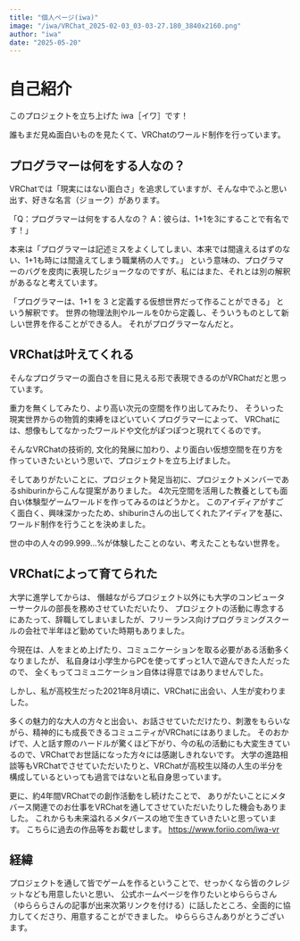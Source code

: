 ```yaml
---
title: "個人ページ(iwa)"
image: "/iwa/VRChat_2025-02-03_03-03-27.180_3840x2160.png"
author: "iwa"
date: "2025-05-20"
---
```


# 自己紹介

このプロジェクトを立ち上げた iwa［イワ］です！

誰もまだ見ぬ面白いものを見たくて、VRChatのワールド制作を行っています。


## プログラマーは何をする人なの？
VRChatでは「現実にはない面白さ」を追求していますが、そんな中でふと思い出す、好きな名言（ジョーク）があります。

「Q：プログラマーは何をする人なの？
A：彼らは、1+1を3にすることで有名です！」

本来は「プログラマーは記述ミスをよくしてしまい、本来では間違えるはずのない、1+1も時には間違えてしまう職業柄の人です。」
という意味の、プログラマーのバグを皮肉に表現したジョークなのですが、私にはまた、それとは別の解釈があるなと考えています。

「プログラマーは、1+1 を 3 と定義する仮想世界だって作ることができる」
という解釈です。
世界の物理法則やルールを0から定義し、そういうものとして新しい世界を作ることができる人。
それがプログラマーなんだと。


## VRChatは叶えてくれる
そんなプログラマーの面白さを目に見える形で表現できるのがVRChatだと思っています。

重力を無くしてみたり、より高い次元の空間を作り出してみたり、
そういった現実世界からの物質的束縛をほどいていくプログラマーによって、
VRChatには、想像もしてなかったワールドや文化がぽつぽつと現れてくるのです。

そんなVRChatの技術的, 文化的発展に加わり、より面白い仮想空間を在り方を作っていきたいという思いで、プロジェクトを立ち上げました。

そしてありがたいことに、プロジェクト発足当初に、プロジェクトメンバーであるshiburinからこんな提案がありました。
4次元空間を活用した教養としても面白い体験型ゲームワールドを作ってみるのはどうかと。
このアイディアがすごく面白く、興味深かったため、shiburinさんの出してくれたアイディアを基に、ワールド制作を行うことを決めました。

世の中の人々の99.999...%が体験したことのない、考えたこともない世界を。


## VRChatによって育てられた
大学に進学してからは、
僭越ながらプロジェクト以外にも大学のコンピューターサークルの部長を務めさせていただいたり、
プロジェクトの活動に専念するにあたって、辞職してしまいましたが、フリーランス向けプログラミングスクールの会社で半年ほど勤めていた時期もありました。

今現在は、人をまとめ上げたり、コミュニケーションを取る必要がある活動多くなりましたが、
私自身は小学生からPCを使ってずっと1人で遊んできた人だったので、
全くもってコミュニケーション自体は得意ではありませんでした。

しかし、私が高校生だった2021年8月頃に、VRChatに出会い、人生が変わりました。

多くの魅力的な大人の方々と出会い、お話させていただけたり、刺激をもらいながら、精神的にも成長できるコミュニティがVRChatにはありました。
そのおかげで、人と話す際のハードルが驚くほど下がり、今の私の活動にも大変生きているので、VRChatでお世話になった方々には感謝しきれないです。
大学の進路相談等もVRChatでさせていただいたりと、VRChatが高校生以降の人生の半分を構成しているといっても過言ではないと私自身思っています。

更に、約4年間VRChatでの創作活動をし続けたことで、
ありがたいことにメタバース関連でのお仕事をVRChatを通してさせていただいたりした機会もありました。
これからも未来溢れるメタバースの地で生きていきたいと思っています。
こちらに過去の作品等をお載せします。
https://www.foriio.com/iwa-vr


## 経緯
プロジェクトを通して皆でゲームを作るということで、せっかくなら皆のクレジットなども用意したいと思い、
公式ホームページを作りたいとゆらららさん（ゆらららさんの記事が出来次第リンクを付ける）に話したところ、全面的に協力してくださり、用意することができました。
ゆらららさんありがとうございます。